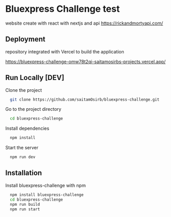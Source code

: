 
# Bluexpress Challenge test

website create with react with nextjs and api 
https://rickandmortyapi.com/


## Deployment
repository integrated with Vercel to build the application 

https://bluexpress-challenge-omw78t2qi-saitamosirbs-projects.vercel.app/
## Run Locally [DEV]

Clone the project

```bash
  git clone https://github.com/saitamOsirb/bluexpress-challenge.git
```

Go to the project directory

```bash
  cd bluexpress-challenge
```

Install dependencies

```bash
  npm install
```

Start the server

```bash
  npm run dev
```



## Installation

Install bluexpress-challenge with npm

```bash
  npm install bluexpress-challenge
  cd bluexpress-challenge
  npm run build
  npm run start
```
    